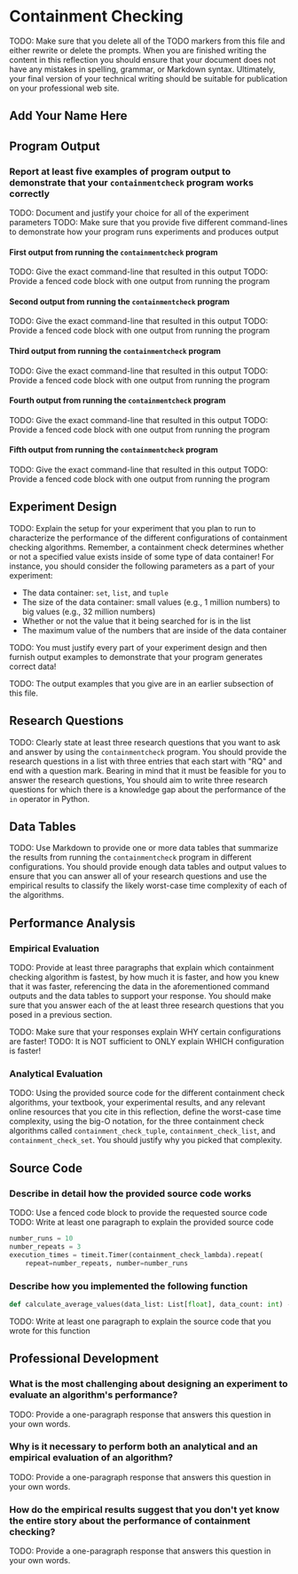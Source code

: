 # Containment Checking

TODO: Make sure that you delete all of the TODO markers from this file and
either rewrite or delete the prompts. When you are finished writing the content
in this reflection you should ensure that your document does not have any
mistakes in spelling, grammar, or Markdown syntax. Ultimately, your final
version of your technical writing should be suitable for publication on your
professional web site.

## Add Your Name Here

## Program Output

### Report at least five examples of program output to demonstrate that your `containmentcheck` program works correctly

TODO: Document and justify your choice for all of the experiment parameters
TODO: Make sure that you provide five different command-lines to demonstrate
how your program runs experiments and produces output

#### First output from running the `containmentcheck` program

TODO: Give the exact command-line that resulted in this output
TODO: Provide a fenced code block with one output from running the program

#### Second output from running the `containmentcheck` program

TODO: Give the exact command-line that resulted in this output
TODO: Provide a fenced code block with one output from running the program

#### Third output from running the `containmentcheck` program

TODO: Give the exact command-line that resulted in this output
TODO: Provide a fenced code block with one output from running the program

#### Fourth output from running the `containmentcheck` program

TODO: Give the exact command-line that resulted in this output
TODO: Provide a fenced code block with one output from running the program

#### Fifth output from running the `containmentcheck` program

TODO: Give the exact command-line that resulted in this output
TODO: Provide a fenced code block with one output from running the program

## Experiment Design

TODO: Explain the setup for your experiment that you plan to run to
characterize the performance of the different configurations of containment
checking algorithms. Remember, a containment check determines whether or not a
specified value exists inside of some type of data container! For instance, you
should consider the following parameters as a part of your experiment:

- The data container: `set`, `list`, and `tuple`
- The size of the data container: small values (e.g., 1 million numbers) to big
  values (e.g., 32 million numbers)
- Whether or not the value that it being searched for is in the list
- The maximum value of the numbers that are inside of the data container

TODO: You must justify every part of your experiment design and then furnish
output examples to demonstrate that your program generates correct data!

TODO: The output examples that you give are in an earlier subsection of this file.

## Research Questions

TODO: Clearly state at least three research questions that you want to ask and
answer by using the `containmentcheck` program. You should provide the research
questions in a list with three entries that each start with "RQ" and end with a
question mark. Bearing in mind that it must be feasible for you to answer the
research questions, You should aim to write three research questions for which
there is a knowledge gap about the performance of the `in` operator in Python.

## Data Tables

TODO: Use Markdown to provide one or more data tables that summarize the results
from running the `containmentcheck` program in different configurations. You
should provide enough data tables and output values to ensure that you can
answer all of your research questions and use the empirical results to classify
the likely worst-case time complexity of each of the algorithms.

## Performance Analysis

### Empirical Evaluation

TODO: Provide at least three paragraphs that explain which containment checking
algorithm is fastest, by how much it is faster, and how you knew that it was
faster, referencing the data in the aforementioned command outputs and the data
tables to support your response. You should make sure that you answer each of
the at least three research questions that you posed in a previous section.

TODO: Make sure that your responses explain WHY certain configurations are faster!
TODO: It is NOT sufficient to ONLY explain WHICH configuration is faster!

### Analytical Evaluation

TODO: Using the provided source code for the different containment check
algorithms, your textbook, your experimental results, and any relevant online
resources that you cite in this reflection, define the worst-case time
complexity, using the big-O notation, for the three containment check
algorithms called `containment_check_tuple`, `containment_check_list`, and
`containment_check_set`. You should justify why you picked that complexity.

## Source Code

### Describe in detail how the provided source code works

TODO: Use a fenced code block to provide the requested source code
TODO: Write at least one paragraph to explain the provided source code

```python
number_runs = 10
number_repeats = 3
execution_times = timeit.Timer(containment_check_lambda).repeat(
    repeat=number_repeats, number=number_runs
```

### Describe how you implemented the following function

```python
def calculate_average_values(data_list: List[float], data_count: int) -> List[float]:
```

TODO: Write at least one paragraph to explain the source code that you wrote for this function

## Professional Development

### What is the most challenging about designing an experiment to evaluate an algorithm's performance?

TODO: Provide a one-paragraph response that answers this question in your own words.

### Why is it necessary to perform both an analytical and an empirical evaluation of an algorithm?

TODO: Provide a one-paragraph response that answers this question in your own words.

### How do the empirical results suggest that you don't yet know the entire story about the performance of containment checking?

TODO: Provide a one-paragraph response that answers this question in your own words.
